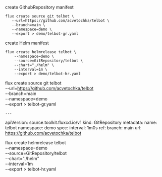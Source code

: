 
create GithubRepository manifest
```shell
flux create source git telbot \
   --url=https://github.com/acvetochka/telbot \
   --branch=main \
   --namespace=demo \
   --export > demo/telbot-gr.yaml
```

create Helm manifest
```shell
flux create helmrelease telbot \
    --namespace=demo \
    --source=GitRepository/telbot \
    --chart="./helm" \
    --interval=1m \
    --export > demo/telbot-hr.yaml
```


flux create source git telbot \
    --url=https://github.com/acvetochka/telbot \
    --branch=main \
    --namespace=demo \
    --export > telbot-gr.yaml 

    ---
apiVersion: source.toolkit.fluxcd.io/v1
kind: GitRepository
metadata:
  name: telbot
  namespace: demo
spec:
  interval: 1m0s
  ref:
    branch: main
  url: https://github.com/acvetochka/telbot

flux create helmrelease telbot \
    --namespace=demo \
    --source=GitRepository/telbot \
    --chart="./helm" \
    --interval=1m \
    --export > telbot-hr.yaml 